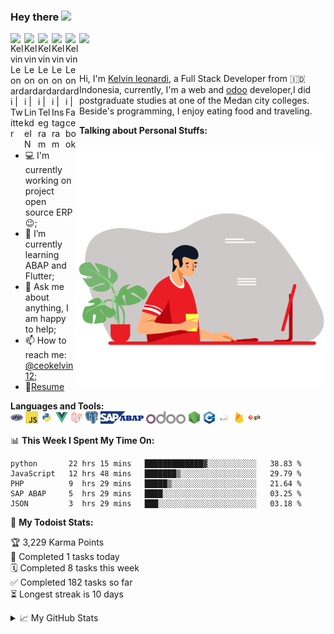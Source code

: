 ### Hey there <img src="https://media.giphy.com/media/hvRJCLFzcasrR4ia7z/giphy.gif" width="25px">
<a href="https://twitter.com/ceokelvin12">
  <img align="left" alt="Kelvin Leonardi | Twitter" width="22px" src="https://cdn.jsdelivr.net/npm/simple-icons@v3/icons/twitter.svg" />
</a>
<a href="https://www.linkedin.com/in/kelvin-leonardi-23a5a4174/">
  <img align="left" alt="Kelvin Leonardi | LinkdeIN" width="22px" src="https://cdn.jsdelivr.net/npm/simple-icons@v3/icons/linkedin.svg" />
</a>
<a href="https://t.me/kelvinzxu">
  <img align="left" alt="Kelvin Leonardi | Telegram" width="22px" src="https://cdn.jsdelivr.net/npm/simple-icons@v3/icons/telegram.svg" />
</a>
<a href="https://www.instagram.com/kelvin_leonardi/">
  <img align="left" alt="Kelvin Leonardi | Instagram" width="22px" src="https://cdn.jsdelivr.net/npm/simple-icons@v3/icons/instagram.svg" />
</a>
<a href="https://www.facebook.com/kelvin.leonardi.3">
  <img align="left" alt="Kelvin Leonardi | Facebook" width="22px" src="https://cdn.jsdelivr.net/npm/simple-icons@v3/icons/facebook.svg" />
</a>


![](https://visitor-badge.glitch.me/badge?page_id=kelvzxu.kelvzxu)

<br />

Hi, I'm [Kelvin leonardi](https://kltech-intl.odoo.com/aboutus), a Full Stack Developer  from 🇮🇩 Indonesia, currently, I'm a web and [odoo](https://odoo.com) developer,I did postgraduate studies at one of the Medan city colleges. Beside's programming, I enjoy eating food and traveling.

  <img align="right" alt="GIF" src="https://github.com/kelvzxu/kelvzxu/blob/master/kelvzxu/kelvzxu.gif?raw=true" width="400" height="380" />
  
**Talking about Personal Stuffs:**

- 💻 I'm currently working on project open source ERP :wink:;
- 🌱 I’m currently learning ABAP and Flutter; 
- 💬 Ask me about anything, I am happy to help;
- 📫 How to reach me: [@ceokelvin12](https://twitter.com/ceokelvin12);
- 📝[Resume](https://drive.google.com/)

**Languages and Tools:**  
<code><img height="20" src="https://raw.githubusercontent.com/github/explore/80688e429a7d4ef2fca1e82350fe8e3517d3494d/topics/php/php.png"></code>
<code><img height="20" src="https://raw.githubusercontent.com/github/explore/80688e429a7d4ef2fca1e82350fe8e3517d3494d/topics/javascript/javascript.png"></code>
<code><img height="20" src="https://raw.githubusercontent.com/github/explore/80688e429a7d4ef2fca1e82350fe8e3517d3494d/topics/python/python.png"></code>
<code><img height="20" src="https://raw.githubusercontent.com/github/explore/80688e429a7d4ef2fca1e82350fe8e3517d3494d/topics/vue/vue.png"></code>
<code><img height="20" src="https://raw.githubusercontent.com/github/explore/80688e429a7d4ef2fca1e82350fe8e3517d3494d/topics/laravel/laravel.png"></code>
<code><img height="20" src="https://raw.githubusercontent.com/github/explore/5c058a388828bb5fde0bcafd4bc867b5bb3f26f3/topics/postgresql/postgresql.png"></code>
<img height="20" src="https://github.com/kelvzxu/kelvzxu/blob/master/kelvzxu/sapabap.jpeg">
<img height="20" src="https://github.com/kelvzxu/kelvzxu/blob/master/kelvzxu/odoo_logo.png">
<code><img height="20" src="https://raw.githubusercontent.com/github/explore/80688e429a7d4ef2fca1e82350fe8e3517d3494d/topics/nodejs/nodejs.png"></code>
<code><img height="20" src="https://raw.githubusercontent.com/github/explore/80688e429a7d4ef2fca1e82350fe8e3517d3494d/topics/cpp/cpp.png"></code>
<code><img height="20" src="https://raw.githubusercontent.com/github/explore/80688e429a7d4ef2fca1e82350fe8e3517d3494d/topics/mysql/mysql.png"></code>
<code><img height="20" src="https://raw.githubusercontent.com/github/explore/80688e429a7d4ef2fca1e82350fe8e3517d3494d/topics/firebase/firebase.png"></code>
<code><img height="20" src="https://raw.githubusercontent.com/github/explore/80688e429a7d4ef2fca1e82350fe8e3517d3494d/topics/git/git.png"></code>

📊 **This Week I Spent My Time On:**
<!--START_SECTION:waka-->
```text
python       22 hrs 15 mins   █████████████▓░░░░░░░░░░░   38.83 % 
JavaScript   12 hrs 48 mins   ███████▒░░░░░░░░░░░░░░░░░   29.79 % 
PHP          9  hrs 29 mins   █████▒░░░░░░░░░░░░░░░░░░░   21.64 % 
SAP ABAP     5  hrs 29 mins   ████░░░░░░░░░░░░░░░░░░░░░   03.25 % 
JSON         3  hrs 29 mins   ███░░░░░░░░░░░░░░░░░░░░░░   03.18 % 
```
<!--  <img align="right" alt="GIF" src="https://github-readme-stats.vercel.app/api/pin/?username=kelvzxu&repo=kelvzxu" width="400" height="400" /> -->

🚧 **My Todoist Stats:**
<!-- TODO-IST:START -->
🏆  3,229 Karma Points           
🌸  Completed 1 tasks today           
🗓  Completed 8 tasks this week           
✅  Completed 182 tasks so far           
⏳  Longest streak is 10 days
<!-- TODO-IST:END -->


<details>
<summary>📈 My GitHub Stats</summary>

<p align="center"> <img src="https://github-readme-stats.vercel.app/api?username=kelvzxu&show_icons=true&theme=gotham" alt="Kelvin Leonardi | Github Stats" />

</details>
